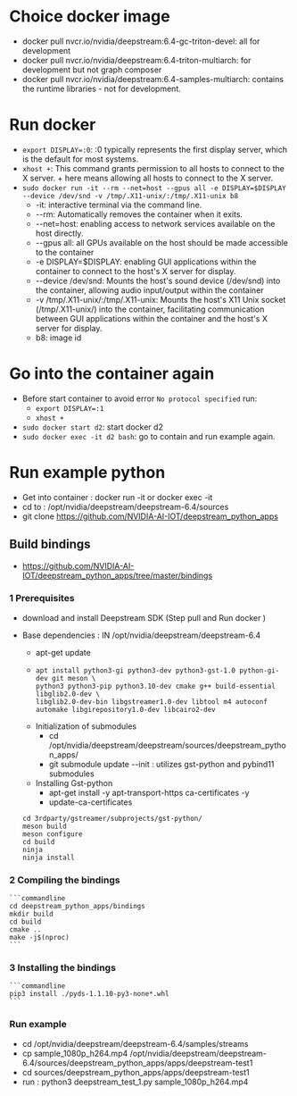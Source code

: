 # Choice docker image
+ docker pull nvcr.io/nvidia/deepstream:6.4-gc-triton-devel: all for development 
+ docker pull nvcr.io/nvidia/deepstream:6.4-triton-multiarch: for development but not graph composer
+ docker pull nvcr.io/nvidia/deepstream:6.4-samples-multiarch: contains the runtime libraries - not for development.

# Run docker 
+ ```export DISPLAY=:0```: :0 typically represents the first display server, which is the default for most systems.
+ ```xhost +```: This command grants permission to all hosts to connect to the X server. + here means allowing all hosts to connect to the X server.
+ ```sudo docker run -it --rm --net=host --gpus all -e DISPLAY=$DISPLAY --device /dev/snd -v /tmp/.X11-unix/:/tmp/.X11-unix b8```
  + -it: interactive terminal via the command line.
  + --rm: Automatically removes the container when it exits.
  + --net=host: enabling access to network services available on the host directly.
  + --gpus all: all GPUs available on the host should be made accessible to the container
  + -e DISPLAY=$DISPLAY: enabling GUI applications within the container to connect to the host's X server for display.
  + --device /dev/snd: Mounts the host's sound device (/dev/snd) into the container, allowing audio input/output within the container
  + -v /tmp/.X11-unix/:/tmp/.X11-unix:  Mounts the host's X11 Unix socket (/tmp/.X11-unix/) into the container, 
    facilitating communication between GUI applications within the container and the host's X server for display.
  + b8: image id 
# Go into the container again
+ Before start container to avoid error `No protocol specified` run:
  + `export DISPLAY=:1`
  + `xhost +`
+ ```sudo docker start d2```: start docker d2
+ ```sudo docker exec -it d2 bash```: go to contain and run example again.

# Run example python 
+ Get into container : docker run -it or docker exec -it 
+ cd to : /opt/nvidia/deepstream/deepstream-6.4/sources
+ git clone https://github.com/NVIDIA-AI-IOT/deepstream_python_apps
## Build bindings
+ https://github.com/NVIDIA-AI-IOT/deepstream_python_apps/tree/master/bindings
### 1 Prerequisites
  + download and install Deepstream SDK (Step pull and Run docker )
 
  + Base dependencies : IN /opt/nvidia/deepstream/deepstream-6.4
    + apt-get update 
    + ``` 
      apt install python3-gi python3-dev python3-gst-1.0 python-gi-dev git meson \
      python3 python3-pip python3.10-dev cmake g++ build-essential libglib2.0-dev \
      libglib2.0-dev-bin libgstreamer1.0-dev libtool m4 autoconf automake libgirepository1.0-dev libcairo2-dev
      ```
    + Initialization of submodules
      + cd /opt/nvidia/deepstream/deepstream/sources/deepstream_python_apps/ 
      + git submodule update --init : utilizes gst-python and pybind11 submodules
    + Installing Gst-python
      + apt-get install -y apt-transport-https ca-certificates -y
      + update-ca-certificates
      
    ```commandline
    cd 3rdparty/gstreamer/subprojects/gst-python/
    meson build
    meson configure
    cd build
    ninja
    ninja install
    ```
### 2 Compiling the bindings
    ```commandline
    cd deepstream_python_apps/bindings
    mkdir build
    cd build
    cmake ..
    make -j$(nproc)
    ```

### 3 Installing the bindings
    ```commandline
    pip3 install ./pyds-1.1.10-py3-none*.whl
    ```
### Run example 
+ cd /opt/nvidia/deepstream/deepstream-6.4/samples/streams
+ cp sample_1080p_h264.mp4 /opt/nvidia/deepstream/deepstream-6.4/sources/deepstream_python_apps/apps/deepstream-test1
+ cd sources/deepstream_python_apps/apps/deepstream-test1
+ run : python3 deepstream_test_1.py sample_1080p_h264.mp4 



